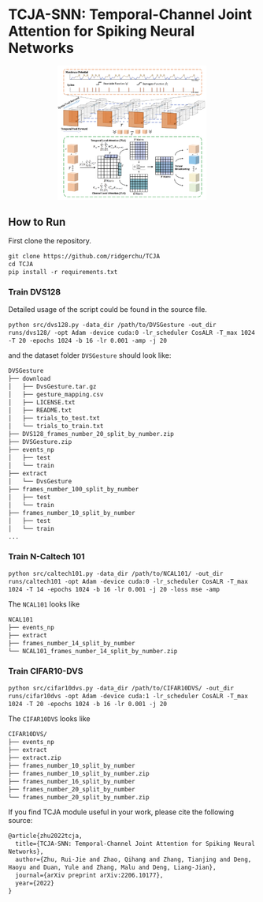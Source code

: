 # TCJA-SNN: Temporal-Channel Joint Attention for Spiking Neural Networks

<p align="center" float="center">
  <img src="https://github.com/ridgerchu/TCJA/blob/main/TCJA.png" width=60%/>
</p>

## How to Run

First clone the repository.

```shell
git clone https://github.com/ridgerchu/TCJA
cd TCJA
pip install -r requirements.txt
```

### Train DVS128 

Detailed usage of the script could be found in the source file.

```shell
python src/dvs128.py -data_dir /path/to/DVSGesture -out_dir runs/dvs128/ -opt Adam -device cuda:0 -lr_scheduler CosALR -T_max 1024 -T 20 -epochs 1024 -b 16 -lr 0.001 -amp -j 20
```

and the dataset folder `DVSGesture` should look like:

```
DVSGesture
├── download
│   ├── DvsGesture.tar.gz
│   ├── gesture_mapping.csv
│   ├── LICENSE.txt
│   ├── README.txt
│   ├── trials_to_test.txt
│   └── trials_to_train.txt
├── DVS128_frames_number_20_split_by_number.zip
├── DVSGesture.zip
├── events_np
│   ├── test
│   └── train
├── extract
│   └── DvsGesture
├── frames_number_100_split_by_number
│   ├── test
│   └── train
├── frames_number_10_split_by_number
│   ├── test
│   └── train
...
```

### Train N-Caltech 101

```shell
python src/caltech101.py -data_dir /path/to/NCAL101/ -out_dir runs/caltech101 -opt Adam -device cuda:0 -lr_scheduler CosALR -T_max 1024 -T 14 -epochs 1024 -b 16 -lr 0.001 -j 20 -loss mse -amp
```

The `NCAL101` looks like

```
NCAL101
├── events_np
├── extract
├── frames_number_14_split_by_number
└── NCAL101_frames_number_14_split_by_number.zip
```

### Train CIFAR10-DVS

```shell
python src/cifar10dvs.py -data_dir /path/to/CIFAR10DVS/ -out_dir runs/cifar10dvs -opt Adam -device cuda:1 -lr_scheduler CosALR -T_max 1024 -T 20 -epochs 1024 -b 16 -lr 0.001 -j 20
```

The `CIFAR10DVS` looks like

```
CIFAR10DVS/
├── events_np
├── extract
├── extract.zip
├── frames_number_10_split_by_number
├── frames_number_10_split_by_number.zip
├── frames_number_16_split_by_number
├── frames_number_20_split_by_number
└── frames_number_20_split_by_number.zip
```
If you find TCJA module useful in your work, please cite the following source:

```
@article{zhu2022tcja,
  title={TCJA-SNN: Temporal-Channel Joint Attention for Spiking Neural Networks},
  author={Zhu, Rui-Jie and Zhao, Qihang and Zhang, Tianjing and Deng, Haoyu and Duan, Yule and Zhang, Malu and Deng, Liang-Jian},
  journal={arXiv preprint arXiv:2206.10177},
  year={2022}
}
```

